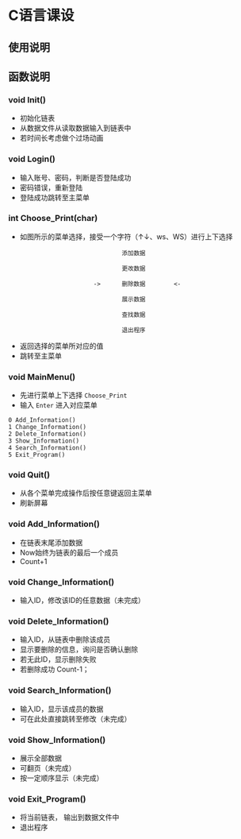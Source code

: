 # C语言课设
## 使用说明

## 函数说明

### void Init()
* 初始化链表
* 从数据文件从读取数据输入到链表中
* 若时间长考虑做个过场动画

### void Login()
* 输入账号、密码，判断是否登陆成功
* 密码错误，重新登陆
* 登陆成功跳转至主菜单

### int Choose_Print(char)
* 如图所示的菜单选择，接受一个字符（↑↓、ws、WS）进行上下选择
```
                                添加数据

                                更改数据

                        ->      删除数据        <-

                                展示数据

                                查找数据

                                退出程序
```
* 返回选择的菜单所对应的值
* 跳转至主菜单

### void MainMenu()
* 先进行菜单上下选择 `Choose_Print`
* 输入 `Enter` 进入对应菜单
```
0 Add_Information()
1 Change_Information()
2 Delete_Information()
3 Show_Information()
4 Search_Information()
5 Exit_Program()
```

### void Quit()
* 从各个菜单完成操作后按任意键返回主菜单
* 刷新屏幕

### void Add_Information()
* 在链表末尾添加数据
* Now始终为链表的最后一个成员
* Count+1

### void Change_Information()
* 输入ID，修改该ID的任意数据（未完成）

### void Delete_Information()
* 输入ID，从链表中删除该成员
* 显示要删除的信息，询问是否确认删除
* 若无此ID，显示删除失败
* 若删除成功 Count-1；

### void Search_Information()
* 输入ID，显示该成员的数据
* 可在此处直接跳转至修改（未完成）

### void Show_Information()
* 展示全部数据
* 可翻页（未完成）
* 按一定顺序显示（未完成）

### void Exit_Program()
* 将当前链表， 输出到数据文件中
* 退出程序
